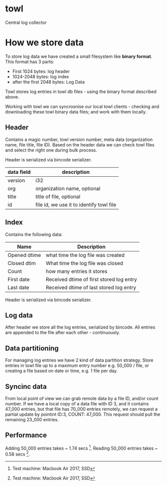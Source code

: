 # towl
Central log collector

# How we store data

To store log data we have created a small filesystem like **binary format**. This format has 3 parts:
- First 1024 bytes: log header
- 1024-2048 bytes: log index
- after the first 2048 bytes: Log Data

Towl stores log entries in towl db files - using the binary format described above.

Working with towl we can syncrosnise our local towl clients - checking and downloading these towl binary data files; and work with them locally.

## Header

Contains a magic number, towl version number, meta data (organization name, file title, file ID). Based on the header data we can check towl files and select the right one during bulk process.

Header is serialized via bincode serializer.

| data field | description |
| --- | --- |
| version | i32 |
| org | organization name, optional |
| title | title of file, optional |
| id | file id, we use it to identify towl file |

## Index

Contains the following data:

| Name | Description |
| --- | --- |
|Opened dtime | what time the log file was created|
|Closed dtim | What time the log file was closed |
|Count | how many entries it stores|
| First date | Received dtime of first stored log entry
| Last date | Received dtime of last stored log entry

Header is serialized via bincode serializer.

## Log data

After header we store all the log entries, serialized by bincode. All entries are appended to the file after each other - continuously.

## Data partitioning

For managing log entries we have 2 kind of data partition strategy. Store entries in towl file up to a maximum entry number e.g. 50_000 / file, or creating a file based on date or time, e.g. 1 file per day.

## Syncinc data

From local point of view we can grab remote data by a file ID, and/or count number. If we have a local copy of a data file with ID 3, and it contains 47_000 entries, but that file has 70_000 entries remotely, we can request a partial update by pointint ID:3, COUNT: 47_000. This request should pull the remaining 23_000 entries.

## Performance

Adding 50_000 entries takes ~ 1.74 secs [^1].
Reading 50_000 entries takes ~ 0.58 secs [^1].

[^1]: Test machine: Macbook Air 2017, SSD